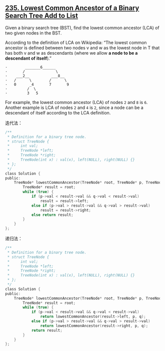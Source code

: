 ## [235. Lowest Common Ancestor of a Binary Search Tree Add to List](https://leetcode.com/problems/lowest-common-ancestor-of-a-binary-search-tree/#/description)

Given a binary search tree (BST), find the lowest common ancestor (LCA) of two given nodes in the BST.

According to the definition of LCA on Wikipedia: “The lowest common ancestor is defined between two nodes v and w as the lowest node in T that has both v and w as descendants (where we allow **a node to be a descendant of itself**).”

```
·        _______6______
·       /              \
·    ___2__          ___8__
·   /      \        /      \
·   0      _4       7       9
·         /  \
·         3   5
```

For example, the lowest common ancestor (LCA) of nodes `2` and `8` is `6`. Another example is LCA of nodes `2` and `4` is `2`, since a node can be a descendant of itself according to the LCA definition.


迭代法：

```c
/**
 * Definition for a binary tree node.
 * struct TreeNode {
 *     int val;
 *     TreeNode *left;
 *     TreeNode *right;
 *     TreeNode(int x) : val(x), left(NULL), right(NULL) {}
 * };
 */
class Solution {
public:
    TreeNode* lowestCommonAncestor(TreeNode* root, TreeNode* p, TreeNode* q) {
        TreeNode* result = root;
        while (true) {
            if (p->val < result->val && q->val < result->val)
                result = result->left;
            else if (p->val > result->val && q->val > result->val)
                result = result->right;
            else return result;
        }
    }
};
```

递归法：

```c
/**
 * Definition for a binary tree node.
 * struct TreeNode {
 *     int val;
 *     TreeNode *left;
 *     TreeNode *right;
 *     TreeNode(int x) : val(x), left(NULL), right(NULL) {}
 * };
 */
class Solution {
public:
    TreeNode* lowestCommonAncestor(TreeNode* root, TreeNode* p, TreeNode* q) {
        TreeNode* result = root;
        while (true) {
            if (p->val < result->val && q->val < result->val)
                return lowestCommonAncestor(result->left, p, q);
            else if (p->val > result->val && q->val > result->val)
                return lowestCommonAncestor(result->right, p, q);
            return result;
        }
    }
};
```